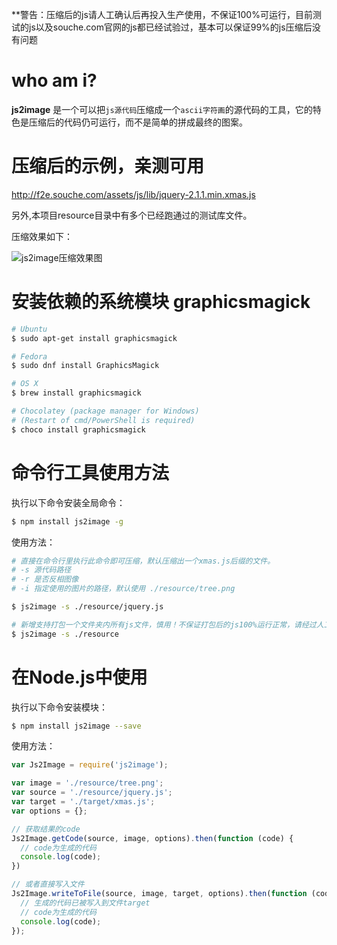 **警告：压缩后的js请人工确认后再投入生产使用，不保证100%可运行，目前测试的js以及souche.com官网的js都已经试验过，基本可以保证99%的js压缩后没有问题

# who am i?

**js2image** 是一个可以把`js源代码`压缩成一个`ascii字符画`的源代码的工具，它的特色是压缩后的代码仍可运行，而不是简单的拼成最终的图案。

# 压缩后的示例，亲测可用

http://f2e.souche.com/assets/js/lib/jquery-2.1.1.min.xmas.js

另外,本项目resource目录中有多个已经跑通过的测试库文件。

压缩效果如下：

![js2image压缩效果图](http://7o52oq.com2.z0.glb.qiniucdn.com/Slice%201.png)


# 安装依赖的系统模块 graphicsmagick

```bash
# Ubuntu
$ sudo apt-get install graphicsmagick

# Fedora
$ sudo dnf install GraphicsMagick

# OS X
$ brew install graphicsmagick

# Chocolatey (package manager for Windows)
# (Restart of cmd/PowerShell is required)
$ choco install graphicsmagick
```

# 命令行工具使用方法

执行以下命令安装全局命令：

```bash
$ npm install js2image -g
```

使用方法：

```bash
# 直接在命令行里执行此命令即可压缩，默认压缩出一个xmas.js后缀的文件。
# -s 源代码路径
# -r 是否反相图像
# -i 指定使用的图片的路径，默认使用 ./resource/tree.png

$ js2image -s ./resource/jquery.js

# 新增支持打包一个文件夹内所有js文件，慎用！不保证打包后的js100%运行正常，请经过人工测试确认。
$ js2image -s ./resource
```

# 在Node.js中使用

执行以下命令安装模块：

```bash
$ npm install js2image --save
```

使用方法：

```javascript
var Js2Image = require('js2image');

var image = './resource/tree.png';
var source = './resource/jquery.js';
var target = './target/xmas.js';
var options = {};

// 获取结果的code
Js2Image.getCode(source, image, options).then(function (code) {
  // code为生成的代码
  console.log(code);
})

// 或者直接写入文件
Js2Image.writeToFile(source, image, target, options).then(function (code) {
  // 生成的代码已被写入到文件target
  // code为生成的代码
  console.log(code);
});
```
